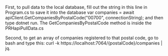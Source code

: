 First, to pull data to the local database, fill out the string in this line in Program.cs to save it into the database 
var companies = await apiClient.GetCompaniesByPostalCode("00700", connectionString); and then type dotnet run.
The GetCompaniesByPostalCode method is inside the PRHapiPullData.cs

Second, to get an array of companies registered to that postal code, go to bash and type this:
curl -k https://localhost:7064/{postalCode}/companies | jq.